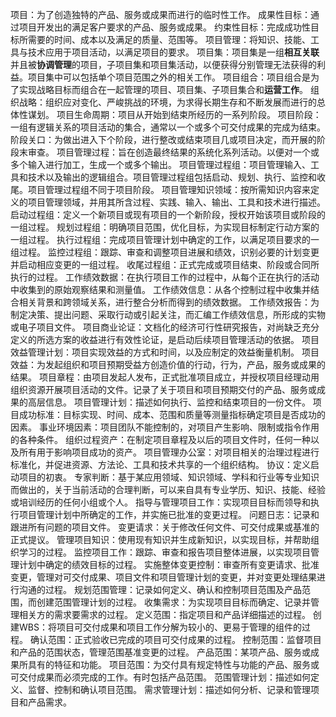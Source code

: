 项目：为了创造独特的产品、服务或成果而进行的临时性工作。
成果性目标：通过项目开发出的满足客户要求的产品、服务或成果。
约束性目标：完成成功性目标所需要的时间、成本以及满足的质量、范围等。
项目管理：将知识、技能、工具与技术应用于项目活动，以满足项目的要求。
项目集：项目集是一组**相互关联**并且被**协调管理**的项目，子项目集和项目集活动，以便获得分别管理无法获得的利益。项目集中可以包括单个项目范围之外的相关工作。
项目组合：项目组合是为了实现战略目标而组合在一起管理的项目、项目集、子项目集合和**运营工作**。
组织战略：组织应对变化、严峻挑战的环境，为求得长期生存和不断发展而进行的总体性谋划。
项目生命周期：项目从开始到结束所经历的一系列阶段。
项目阶段：一组有逻辑关系的项目活动的集合，通常以一个或多个可交付成果的完成为结束。
阶段关口：为做出进入下个阶段，进行整改或结束项目几或项目决定，而开展的阶段末审查。
项目管理过程：旨在创造最终结果的系统化系列活动。以便对一个或多个输入进行加工，生成一个或多个输出。
项目管理过程组：项目管理输入、工具和技术以及输出的逻辑组合。项目管理过程组包括启动、规划、执行、监控和收尾。项目管理过程组不同于项目阶段。
项目管理知识领域：按所需知识内容来定义的项目管理领域，并用其所含过程、实践、输入、输出、工具和技术进行描述。
启动过程组：定义一个新项目或现有项目的一个新阶段，授权开始该项目或阶段的一组过程。
规划过程组：明确项目范围，优化目标，为实现目标制定行动方案的一组过程。
执行过程组：完成项目管理计划中确定的工作，以满足项目要求的一组过程。
监控过程组：跟踪、审查和调整项目进展和绩效，识别必要的计划变更并启动相应变更的一组过程。
收尾过程组：正式完成或项目结束、阶段或合同所执行的过程。
工作绩效数据：在执行项目工作的过程中，从每个正在执行的活动中收集到的原始观察结果和测量值。
工作绩效信息：从各个控制过程中收集并结合相关背景和跨领域关系，进行整合分析而得到的绩效数据。
工作绩效报告：为制定决策、提出问题、采取行动或引起关注，而汇编工作绩效信息，所形成的实物或电子项目文件。
项目商业论证：文档化的经济可行性研究报告，对尚缺乏充分定义的所选方案的收益进行有效性论证，是启动后续项目管理活动的依据。
项目效益管理计划：项目实现效益的方式和时间，以及应制定的效益衡量机制。
项目效益：为发起组织和项目预期受益方创造价值的行动，行为，产品，服务或成果的结果。
项目章程：由项目发起人发布，正式批准项目成立，并授权项目经理动用组织资源开展项目活动的文件。记录了关于项目和项目预期交付的产品、服务或成果的高层信息。
项目管理计划：描述如何执行、监控和结束项目的一份文件。
项目成功标准：目标实现、时间、成本、范围和质量等测量指标确定项目是否成功的因素。
事业环境因素：项目团队不能控制的，对项目产生影响、限制或指令作用的各种条件。
组织过程资产：在制定项目章程及以后的项目文件时，任何一种以及所有用于影响项目成功的资产。
项目管理办公室：对项目相关的治理过程进行标准化，并促进资源、方法论、工具和技术共享的一个组织结构。
协议：定义启动项目的初衷。
专家判断：基于某应用领域、知识领域、学科和行业等专业知识而做出的，关于当前活动的合理判断，可以来自具有专业学历、知识、技能、经验或培训经历的任何小组或个人。
指导与管理项目工作：实现项目目标而领导和执行项目管理计划中所确定的工作，并实施已批准的变更过程。
问题日志：记录和跟进所有问题的项目文件。
变更请求：关于修改任何文件、可交付成果或基准的正式提议。
管理项目知识：使用现有知识并生成新知识，以实现目标，并帮助组织学习的过程。
监控项目工作：跟踪、审查和报告项目整体进展，以实现项目管理计划中确定的绩效目标的过程。
实施整体变更控制：审查所有变更请求、批准变更，管理对可交付成果、项目文件和项目管理计划的变更，并对变更处理结果进行沟通的过程。
规划范围管理：记录如何定义、确认和控制项目范围及产品范围，而创建范围管理计划的过程。
收集需求：为实现项目目标而确定、记录并管理相关方的需求要需求的过程。
定义范围：指定项目和产品详细描述的过程。
创建WBS：将项目可交付成果和项目工作分解为较小的、更易于管理的组件的过程。
确认范围：正式验收已完成的项目可交付成果的过程。
控制范围：监督项目和产品的范围状态，管理范围基准变更的过程。
产品范围：某项产品、服务或成果所具有的特征和功能。
项目范围：为交付具有规定特性与功能的产品、服务或可交付成果而必须完成的工作。有时包括产品范围。
范围管理计划：描述如何定义、监督、控制和确认项目范围。
需求管理计划：描述如何分析、记录和管理项目和产品需求。

